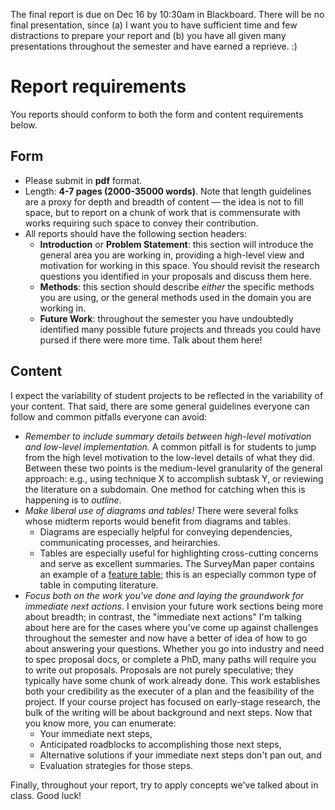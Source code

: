 The final report is due on Dec 16 by 10:30am in Blackboard. There will be no final presentation, since (a) I want you to have sufficient time and few distractions to prepare your report and (b) you have all given many presentations throughout the semester and have earned a reprieve. :)

# Report requirements 
You reports should conform to both the form and content requirements below. 

## Form

* Please submit in **pdf** format.
* Length: **4-7 pages (2000-35000 words)**. Note that length guidelines are a proxy for depth and breadth of content &mdash; the idea is not to fill space, but to report on a chunk of work that is commensurate with works requiring such space to convey their contribution.
* All reports should have the following section headers:
    * **Introduction** or **Problem Statement**: this section will introduce the general area you are working in, providing a high-level view and motivation for working in this space. You should revisit the research questions you identified in your proposals and discuss them here. 
    * **Methods**: this section should describe *either* the specific methods you are using, or the general methods used in the domain you are working in. 
    * **Future Work**: throughout the semester you have undoubtedly identified many possible future projects and threads you could have pursed if there were more time. Talk about them here!


## Content

I expect the variability of student projects to be reflected in the variability of your content. That said, there are some general guidelines everyone can follow and common pitfalls everyone can avoid:

* _Remember to include summary details between high-level motivation and low-level implementation._ A common pitfall is for students to jump from the high level motivation to the low-level details of what they did. Between these two points is the medium-level granularity of the general approach: e.g., using technique X to accomplish subtask Y, or reviewing the literature on a subdomain. One method for catching when this is happening is to _outline_. 
* _Make liberal use of diagrams and tables!_ There were several folks whose midterm reports would benefit from diagrams and tables. 
    * Diagrams are especially helpful for conveying dependencies, communicating processes, and heirarchies. 
    * Tables are especially useful for highlighting cross-cutting concerns and serve as excellent summaries. The SurveyMan paper contains an example of a [feature table](table.png); this is an especially common type of table in computing literature.
* _Focus both on the work you've done and laying the groundwork for immediate next actions_. I envision your future work sections being more about breadth; in contrast, the "immediate next actions" I'm talking about here are for the cases where you've come up against challenges throughout the semester and now have a better of idea of how to go about answering your questions. Whether you go into industry and need to spec proposal docs, or complete a PhD, many paths will require you to write out proposals. Proposals are not purely speculative; they typically have some chunk of work already done. This work establishes both your credibility as the executer of a plan and the feasibility of the project. If your course project has focused on early-stage research, the bulk of the writing will be about background and next steps. Now that you know more, you can enumerate:
    * Your immediate next steps,
    * Anticipated roadblocks to accomplishing those next steps,
    * Alternative solutions if your immediate next steps don't pan out, and
    * Evaluation strategies for those steps.


Finally, throughout your report, try to apply concepts we've talked about in class. Good luck!